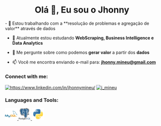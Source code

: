 <h1 align="center">Olá 👋, Eu sou o Jhonny</h1>
- 🔭 Estou trabalhando com a **resolução de problemas e agregação de valor** através de dados

- 🌱 Atualmente estou estudando **WebScraping, Business Intelligence e Data Analytics**

- 💬 Me pergunte sobre como podemos **gerar valor** a partir dos **dados**

- 📫 Você me encontra enviando e-mail para: **jhonny.mineu@gmail.com**

<h3 align="left">Connect with me:</h3>
<p align="left">
<a href="https://linkedin.com/in/jhonnymineu/" target="blank"><img align="center" src="https://raw.githubusercontent.com/rahuldkjain/github-profile-readme-generator/master/src/images/icons/Social/linked-in-alt.svg" alt="https://www.linkedin.com/in/jhonnymineu/" height="30" width="40" /></a>
<a href="https://instagram.com/j_mineu" target="blank"><img align="center" src="https://raw.githubusercontent.com/rahuldkjain/github-profile-readme-generator/master/src/images/icons/Social/instagram.svg" alt="j_mineu" height="30" width="40" /></a>
</p>

<h3 align="left">Languages and Tools:</h3>
<p align="left"> <a href="https://www.mysql.com/" target="_blank" rel="noreferrer"> <img src="https://raw.githubusercontent.com/devicons/devicon/master/icons/mysql/mysql-original-wordmark.svg" alt="mysql" width="40" height="40"/> </a> <a href="https://www.postgresql.org" target="_blank" rel="noreferrer"> <img src="https://raw.githubusercontent.com/devicons/devicon/master/icons/postgresql/postgresql-original-wordmark.svg" alt="postgresql" width="40" height="40"/> </a> <a href="https://www.python.org" target="_blank" rel="noreferrer"> <img src="https://raw.githubusercontent.com/devicons/devicon/master/icons/python/python-original.svg" alt="python" width="40" height="40"/> </a> </p>


<!--
**JhonnyMineu/JhonnyMineu** is a ✨ _special_ ✨ repository because its `README.md` (this file) appears on your GitHub profile.

Here are some ideas to get you started:

- 🔭 I’m currently working on ...
- 🌱 I’m currently learning ...
- 👯 I’m looking to collaborate on ...
- 🤔 I’m looking for help with ...
- 💬 Ask me about ...
- 📫 How to reach me: ...
- 😄 Pronouns: ...
- ⚡ Fun fact: ...
-->
